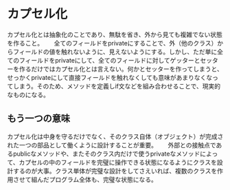 # カプセル化　　
カプセル化とは抽象化のことであり、無駄を省き、外から見ても複雑でない状態を作ること。　　
全てのフィールドをprivateにすることで、外（他のクラス）からフィールドの値を触れないように、見えないようにする。しかし、ただ単に全てのフィールドをprivateにして、全てのフィールドに対してゲッターとセッターを作るだけではカプセル化とは言えない。何かとセッターを作ってしまうと、せっかくprivateにして直接フィールドを触れなくしても意味があまりなくなってしまう。そのため、メソッドを定義しif文などを組み合わせることで、現実的なものになる。

## もう一つの意味　　
カプセル化は中身を守るだけでなく、そのクラス自体（オブジェクト）が完成された一つの部品として働くように設計することが重要。　　
外部との接触点であるpublicなメソッドや、またそのクラス内だけで使うprivateなメソッドによって、カプセルの中のフィールドを完璧に操作できる状態になるようにクラスを設計するのが大事。クラス単体が完璧な設計をしてさえいれば、複数のクラスを作用させて組んだプログラム全体も、完璧な状態になる。
